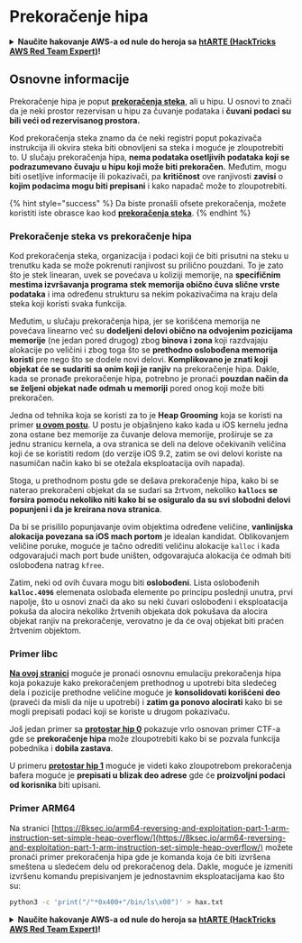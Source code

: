 # Prekoračenje hipa

<details>

<summary><strong>Naučite hakovanje AWS-a od nule do heroja sa</strong> <a href="https://training.hacktricks.xyz/courses/arte"><strong>htARTE (HackTricks AWS Red Team Expert)</strong></a><strong>!</strong></summary>

Drugi načini podrške HackTricks-u:

* Ako želite da vidite svoju **kompaniju reklamiranu na HackTricks-u** ili **preuzmete HackTricks u PDF formatu** proverite [**PLANOVE ZA PRIJAVU**](https://github.com/sponsors/carlospolop)!
* Nabavite [**zvanični PEASS & HackTricks swag**](https://peass.creator-spring.com)
* Otkrijte [**Porodiču PEASS**](https://opensea.io/collection/the-peass-family), našu kolekciju ekskluzivnih [**NFT-ova**](https://opensea.io/collection/the-peass-family)
* **Pridružite se** 💬 [**Discord grupi**](https://discord.gg/hRep4RUj7f) ili [**telegram grupi**](https://t.me/peass) ili nas **pratite** na **Twitteru** 🐦 [**@hacktricks\_live**](https://twitter.com/hacktricks\_live)**.**
* **Podelite svoje hakovanje trikove slanjem PR-ova na** [**HackTricks**](https://github.com/carlospolop/hacktricks) i [**HackTricks Cloud**](https://github.com/carlospolop/hacktricks-cloud) github repozitorijume.

</details>

## Osnovne informacije

Prekoračenje hipa je poput [**prekoračenja steka**](../stack-overflow/), ali u hipu. U osnovi to znači da je neki prostor rezervisan u hipu za čuvanje podataka i **čuvani podaci su bili veći od rezervisanog prostora.**

Kod prekoračenja steka znamo da će neki registri poput pokazivača instrukcija ili okvira steka biti obnovljeni sa steka i moguće je zloupotrebiti to. U slučaju prekoračenja hipa, **nema podataka osetljivih podataka koji se podrazumevano čuvaju u hipu koji može biti prekoračen.** Međutim, mogu biti osetljive informacije ili pokazivači, pa **kritičnost** ove ranjivosti **zavisi** o **kojim podacima mogu biti prepisani** i kako napadač može to zloupotrebiti.

{% hint style="success" %}
Da biste pronašli ofsete prekoračenja, možete koristiti iste obrasce kao kod [**prekoračenja steka**](../stack-overflow/#finding-stack-overflows-offsets).
{% endhint %}

### Prekoračenje steka vs prekoračenje hipa

Kod prekoračenja steka, organizacija i podaci koji će biti prisutni na steku u trenutku kada se može pokrenuti ranjivost su prilično pouzdani. To je zato što je stek linearan, uvek se povećava u koliziji memorije, na **specifičnim mestima izvršavanja programa stek memorija obično čuva slične vrste podataka** i ima određenu strukturu sa nekim pokazivačima na kraju dela steka koji koristi svaka funkcija.

Međutim, u slučaju prekoračenja hipa, jer se korišćena memorija ne povećava linearno već su **dodeljeni delovi obično na odvojenim pozicijama memorije** (ne jedan pored drugog) zbog **binova i zona** koji razdvajaju alokacije po veličini i zbog toga što se **prethodno oslobođena memorija koristi** pre nego što se dodele novi delovi. **Komplikovano je znati koji objekat će se sudariti sa onim koji je ranjiv** na prekoračenje hipa. Dakle, kada se pronađe prekoračenje hipa, potrebno je pronaći **pouzdan način da se željeni objekat nađe odmah u memoriji** pored onog koji može biti prekoračen.

Jedna od tehnika koja se koristi za to je **Heap Grooming** koja se koristi na primer [**u ovom postu**](https://azeria-labs.com/grooming-the-ios-kernel-heap/). U postu je objašnjeno kako kada u iOS kernelu jedna zona ostane bez memorije za čuvanje delova memorije, proširuje se za jednu stranicu kernela, a ova stranica se deli na delove očekivanih veličina koji će se koristiti redom (do verzije iOS 9.2, zatim se ovi delovi koriste na nasumičan način kako bi se otežala eksploatacija ovih napada).

Stoga, u prethodnom postu gde se dešava prekoračenje hipa, kako bi se naterao prekoračeni objekat da se sudari sa žrtvom, nekoliko **`kallocs` se forsira pomoću nekoliko niti kako bi se osiguralo da su svi slobodni delovi popunjeni i da je kreirana nova stranica**.

Da bi se prisililo popunjavanje ovim objektima određene veličine, **vanlinijska alokacija povezana sa iOS mach portom** je idealan kandidat. Oblikovanjem veličine poruke, moguće je tačno odrediti veličinu alokacije `kalloc` i kada odgovarajući mach port bude uništen, odgovarajuća alokacija će odmah biti oslobođena natrag `kfree`.

Zatim, neki od ovih čuvara mogu biti **oslobođeni**. Lista oslobođenih **`kalloc.4096`** elemenata oslobađa elemente po principu poslednji unutra, prvi napolje, što u osnovi znači da ako su neki čuvari oslobođeni i eksploatacija pokuša da alocira nekoliko žrtvenih objekata dok pokušava da alocira objekat ranjiv na prekoračenje, verovatno je da će ovaj objekat biti praćen žrtvenim objektom.

### Primer libc

[**Na ovoj stranici**](https://guyinatuxedo.github.io/27-edit\_free\_chunk/heap\_consolidation\_explanation/index.html) moguće je pronaći osnovnu emulaciju prekoračenja hipa koja pokazuje kako prekoračenjem prethodnog u upotrebi bita sledećeg dela i pozicije prethodne veličine moguće je **konsolidovati korišćeni deo** (praveći da misli da nije u upotrebi) i **zatim ga ponovo alocirati** kako bi se mogli prepisati podaci koji se koriste u drugom pokazivaču.

Još jedan primer sa [**protostar hip 0**](https://guyinatuxedo.github.io/24-heap\_overflow/protostar\_heap0/index.html) pokazuje vrlo osnovan primer CTF-a gde se **prekoračenje hipa** može zloupotrebiti kako bi se pozvala funkcija pobednika i **dobila zastava**.

U primeru [**protostar hip 1**](https://guyinatuxedo.github.io/24-heap\_overflow/protostar\_heap1/index.html) moguće je videti kako zloupotrebom prekoračenja bafera moguće je **prepisati u blizak deo adrese** gde će **proizvoljni podaci od korisnika** biti upisani.

### Primer ARM64

Na stranici [https://8ksec.io/arm64-reversing-and-exploitation-part-1-arm-instruction-set-simple-heap-overflow/](https://8ksec.io/arm64-reversing-and-exploitation-part-1-arm-instruction-set-simple-heap-overflow/) možete pronaći primer prekoračenja hipa gde je komanda koja će biti izvršena smeštena u sledećem delu od prekoračenog dela. Dakle, moguće je izmeniti izvršenu komandu prepisivanjem je jednostavnim eksploatacijama kao što su:
```bash
python3 -c 'print("/"*0x400+"/bin/ls\x00")' > hax.txt
```
<details>

<summary><strong>Naučite hakovanje AWS-a od nule do heroja sa</strong> <a href="https://training.hacktricks.xyz/courses/arte"><strong>htARTE (HackTricks AWS Red Team Expert)</strong></a><strong>!</strong></summary>

Drugi načini podrške HackTricks-u:

* Ako želite da vidite svoju **kompaniju reklamiranu na HackTricks-u** ili da **preuzmete HackTricks u PDF formatu** proverite [**PLANOVE ZA PRIJATELJSTVO**](https://github.com/sponsors/carlospolop)!
* Nabavite [**zvanični PEASS & HackTricks swag**](https://peass.creator-spring.com)
* Otkrijte [**Porodicu PEASS**](https://opensea.io/collection/the-peass-family), našu kolekciju ekskluzivnih [**NFT-ova**](https://opensea.io/collection/the-peass-family)
* **Pridružite se** 💬 [**Discord grupi**](https://discord.gg/hRep4RUj7f) ili [**telegram grupi**](https://t.me/peass) ili nas **pratite** na **Twitteru** 🐦 [**@hacktricks\_live**](https://twitter.com/hacktricks\_live)**.**
* **Podelite svoje hakovanje trikove slanjem PR-ova na** [**HackTricks**](https://github.com/carlospolop/hacktricks) i [**HackTricks Cloud**](https://github.com/carlospolop/hacktricks-cloud) github repozitorijume.

</details>
